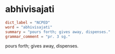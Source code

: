 # abhivisajati

``` toml
dict_label = "NCPED"
word = "abhivisajati"
summary = "pours forth; gives away, dispenses."
grammar_comment = "pr. 3 sg."
```

pours forth; gives away, dispenses.

